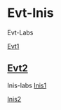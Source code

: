 # Evt-Inis
Evt-Labs

[Evt1](https://splendorous-marshmallow-3bfdcc.netlify.app/evt1/evt1)

[Evt2](https://splendorous-marshmallow-3bfdcc.netlify.app/evt2/evt2)
---------------------------------------
Inis-labs
[Inis1](https://splendorous-marshmallow-3bfdcc.netlify.app/inis-lab1/)

[Inis2](https://splendorous-marshmallow-3bfdcc.netlify.app/inis-lab2/2.html)
